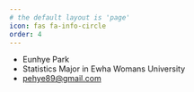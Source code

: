 ```yaml
---
# the default layout is 'page'
icon: fas fa-info-circle
order: 4
---
```


- Eunhye Park
- Statistics Major in Ewha Womans University
- pehye89@gmail.com

